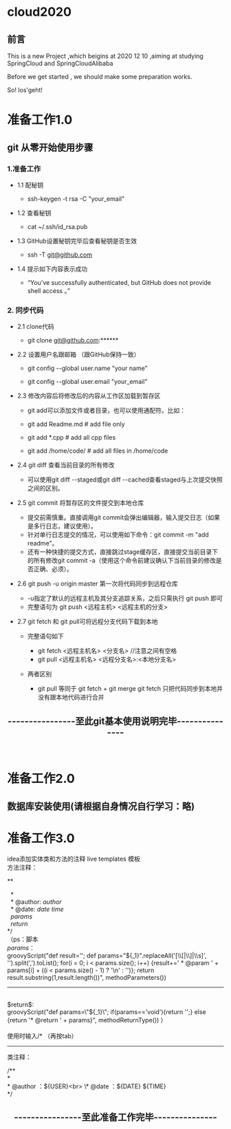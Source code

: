 # cloud2020
## 前言

This is a new Project ,which beigins at 2020 12 10 ,aiming at studying SpringCloud and SpringCloudAlibaba

Before we get started , we should make some preparation works.

So! los'geht!

# 准备工作1.0
## git 从零开始使用步骤
### 1.准备工作
+ 1.1 配秘钥
    + ssh-keygen -t rsa -C "your_email"
+ 1.2 查看秘钥
   + cat ~/.ssh/id_rsa.pub

+ 1.3 GitHub设置秘钥完毕后查看秘钥是否生效
     + ssh -T git@github.com
+ 1.4 提示如下内容表示成功
   + “You’ve successfully authenticated, but GitHub does not provide shell access 。”

### 2. 同步代码
+ 2.1 clone代码
   + git clone git@github.com:******

+ 2.2 设置用户名跟邮箱 （跟GitHub保持一致）
   + git config --global user.name "your name"

   + git config --global user.email "your_email"
+ 2.3 修改内容后将修改后的内容从工作区加载到暂存区
   + git add可以添加文件或者目录，也可以使用通配符。比如：

   +  git add Readme.md    # add file only

   +  git add *.cpp        # add all cpp files

   +  git add /home/code/  # add all files in /home/code
+ 2.4  git diff 查看当前目录的所有修改
    + 可以使用git diff --staged或git diff --cached查看staged与上次提交快照之间的区别。

      
+ 2.5 git commit 将暂存区的文件提交到本地仓库

   + 提交前需慎重。直接调用git commit会弹出编辑器，输入提交日志（如果是多行日志，建议使用）。
   + 针对单行日志提交的情况，可以使用如下命令：git commit -m "add readme"。
   + 还有一种快捷的提交方式，直接跳过stage缓存区，直接提交当前目录下的所有修改git commit -a（使用这个命令前建议确认下当前目录的修改是否正确、必须）。

+ 2.6 git push -u origin master 第一次将代码同步到远程仓库

   + -u指定了默认的远程主机及其分支追踪关系，之后只需执行 
   git push 即可
   + 完整语句为 git push <远程主机> <远程主机的分支>

+ 2.7 git fetch 和 git pull可将远程分支代码下载到本地

   + 完整语句如下 
      + git fetch <远程主机名> <分支名> //注意之间有空格
      +  git pull <远程主机名> <远程分支名>:<本地分支名>
   
   + 两者区别
      + git pull 等同于 git fetch + git merge
      git fetch 只把代码同步到本地并没有跟本地代码进行合并 

<center><h2>----------------至此git基本使用说明完毕---------------</h2></center>
<br>


# 准备工作2.0


## 数据库安装使用(请根据自身情况自行学习：略)

# 准备工作3.0
idea添加实体类和方法的注释
live templates 模板<br>
方法注释：

\**

&nbsp; \* <br>
&nbsp; \* @author: $author$<br>
&nbsp; \* @date: $date$ $time$<br>
&nbsp; $params$<br>
&nbsp; $return$<br>
 */<br>
（ps：脚本<br>
$params$：<br>
 groovyScript("def result=''; def params=\"${_1}\".replaceAll('[\\\\[|\\\\]|\\\\s]', '').split(',').toList(); for(i = 0; i < params.size(); i++) {result+=' * @param ' + params[i] + ((i < params.size() - 1) ? '\\n' : '')}; return result.substring(1,result.length())", methodParameters()) 
<br>
<hr>
<br>
 $return$:<br>
 groovyScript("def params=\"${_1}\"; if(params=='void'){return '';} else {return '* @return ' + params}", methodReturnType()) 
）
<br>
<br>
 使用时输入/* （再按tab）<br>
 <hr>
 类注释：<br>

 /**<br>
 \* <br>
 \* @author     ：${USER}<br>
 \* @date       ：${DATE} ${TIME}<br>
 */


<center><h2>----------------至此准备工作完毕---------------</h2></center>
<br>



